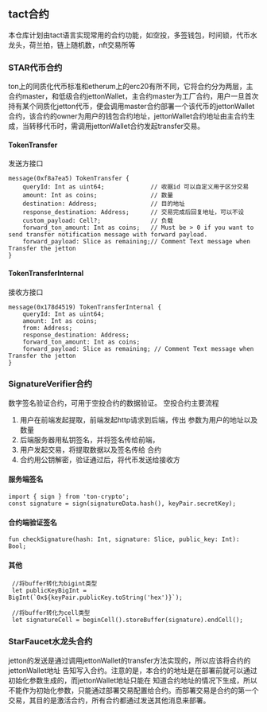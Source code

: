 ## tact合约

本仓库计划由tact语言实现常用的合约功能，如空投，多签钱包，时间锁，代币水龙头，荷兰拍，链上随机数，nft交易所等

### STAR代币合约

ton上的同质化代币标准和etherum上的erc20有所不同，它将合约分为两层，主合约master，和低级合约jettonWallet，主合约master为工厂合约，用户一旦首次持有某个同质化jetton代币，便会调用master合约部署一个该代币的jettonWallet合约，该合约的owner为用户的钱包合约地址，jettonWallet合约地址由主合约生成，当转移代币时，需调用jettonWallet合约发起transfer交易。

#### TokenTransfer

发送方接口

```
message(0xf8a7ea5) TokenTransfer {
    queryId: Int as uint64;             // 收据id 可以自定义用于区分交易
    amount: Int as coins;               // 数量
    destination: Address;               // 目的地址
    response_destination: Address;      // 交易完成后回复地址，可以不设
    custom_payload: Cell?;              // 负载
    forward_ton_amount: Int as coins;   // Must be > 0 if you want to send transfer notification message with forward payload.
    forward_payload: Slice as remaining;// Comment Text message when Transfer the jetton
}

```

#### TokenTransferInternal

接收方接口

```
message(0x178d4519) TokenTransferInternal {
    queryId: Int as uint64;
    amount: Int as coins;
    from: Address;
    response_destination: Address;
    forward_ton_amount: Int as coins;
    forward_payload: Slice as remaining; // Comment Text message when Transfer the jetton
}
```

### SignatureVerifier合约

数字签名验证合约，可用于空投合约的数据验证。
空投合约主要流程

1. 用户在前端发起提取，前端发起http请求到后端，传出
   参数为用户的地址以及数量
2. 后端服务器用私钥签名，并将签名传给前端，
3. 用户发起交易，将提取数据以及签名传给
   合约
4. 合约用公钥解密，验证通过后，将代币发送给接收方

#### 服务端签名

```
import { sign } from 'ton-crypto';
const signature = sign(signatureData.hash(), keyPair.secretKey);

```

#### 合约端验证签名

```
fun checkSignature(hash: Int, signature: Slice, public_key: Int): Bool;
```

#### 其他

```
 //将buffer转化为bigint类型
 let publicKeyBigInt = BigInt(`0x${keyPair.publicKey.toString('hex')}`);

 //将buffer转化为cell类型
 let signatureCell = beginCell().storeBuffer(signature).endCell();
```

### StarFaucet水龙头合约

jetton的发送是通过调用jettonWallet的transfer方法实现的，所以应该将合约的jettonWallet地址
告知写入合约。注意的是，本合约的地址是在部署前就可以通过初始化参数生成的，而jettonWallet地址只能在
知道合约地址的情况下生成，所以不能作为初始化参数，只能通过部署交易配置给合约。而部署交易是合约的第一个
交易，其目的是激活合约，所有合约都通过发送其他消息来部署。
